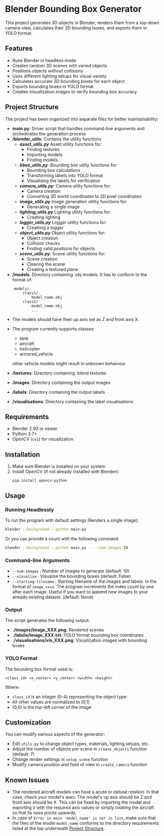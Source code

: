 # Blender Bounding Box Generator

This project generates 3D objects in Blender, renders them from a top-down camera view, calculates their 2D bounding boxes, and exports them in YOLO format.

## Features

- Runs Blender in headless mode
- Creates random 3D scenes with varied objects
- Positions objects without collisions
- Uses different lighting setups for visual variety
- Calculates accurate 2D bounding boxes for each object
- Exports bounding boxes in YOLO format
- Creates visualization images to verify bounding box accuracy

## Project Structure

The project has been organized into separate files for better maintainability:

- **main.py**: Driver script that handles command-line arguments and orchestrates the generation process
- **/blender_utils**: Contains the utility functions
   - ***asset_utils.py*** Asset utility functions for:
      - Finding textures
      - Importing models
      - Finding models
   - ***bbox_utils.py***: Bounding box utilty functions for:
      - Bounding box calculations
      - Transforming labels into YOLO format
      - Visualising the labels for verification
   - ***camera_utils.py***: Camera utilty functions for:
      - Camera creation
      - Converting 3D world coordinates to 2D pixel coordinates
   - ***image_utils.py*** Image generation utility functions for:
      - Generating a single image
   - ***lighting_utils.py*** Lighting utility functions for:
      - Creating lighting
   - ***logger_utils.py*** Logger utility functions for:
      - Creatting a logger
   - ***object_utils.py*** Object utility functions for:
      - Object creation
      - Collision checks
      - Finding valid positions for objects
   - ***scene_utils.py***: Scene utility functions for:
      - Scene creation
      - Clearing the scene
      - Creating a textured plane
- **/models**: Directory containing .obj models. It has to conform to the format of:
```
    models/
        class1/
            model_name.obj
        class2/
            model_name.obj
            ...
```
   - The models should have their up axis set as Z and front axis X.
   - The program currently supports classes:
      - tank
      - aircraft
      - helicopter
      - armored_vehicle

      other vehicle models might result in unknown behaivour.

- **/textures**: Directory containing .blend textures
- **/images**: Directory containing the output images
- **/labels**: Directory containing the output labels
- **/visualisations**: Directory containing the label visualisations

## Requirements

- Blender 2.93 or newer
- Python 3.7+
- OpenCV (`cv2`) for visualization

## Installation

1. Make sure Blender is installed on your system
2. Install OpenCV (if not already installed with Blender):
   ```
   pip install opencv-python
   ```

## Usage

### Running Headlessly

To run the program with default settings (Renders a single image):

```bash
blender --background --python main.py
```

Or you can provide a count with the following command

```bash
blender --background --python main.py -- --num-images 20
```

### Command-line Arguments

- `--num-images`        : Number of images to generate (default: 10)
- `--visualise`         : Visualise the bounding boxes (default: False)
- `--starting-filename` : Starting filename of the images and labels. In the format of `image_xxxx`. The program increments the index count by one after each image. Useful if you want to append new images to your already existing dataset. (default: None)

### Output

The script generates the following output:

- **./images/image_XXX.png**: Rendered scenes
- **./labels/image_XXX.txt**: YOLO format bounding box coordinates
- **./visualisations/vis_XXX.png**: Visualization images with bounding boxes

### YOLO Format

The bounding box format used is:
```
<class_id> <x_center> <y_center> <width> <height>
```

Where:
- `class_id` is an integer (0-4) representing the object type:
- All other values are normalized to [0,1]
- (0,0) is the top-left corner of the image

## Customization

You can modify various aspects of the generator:

- Edit `utils.py` to change object types, materials, lighting setups, etc.
- Adjust the number of objects per scene in `create_objects` function (default: 7)
- Change render settings in `setup_scene` function
- Modify camera position and field of view in `create_camera` function


## Known Issues
- The rendered aircraft models can have a acute or obtuse rotation. In that case, check your model's axes. The model's up axis should be Z and front axis should be X. This can be fixed by importing the model and exporting it with the required axis values or simply rotating the aircraft so that its nose points upwards.
- In case of `Error in main 'model_name' is not in list`, make sure that the files of the model `model_name` conforms to the directory requirements listed at the top underneath [Project Structure](#project-structure).